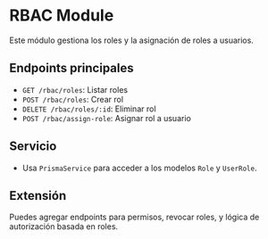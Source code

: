 # RBAC Module

Este módulo gestiona los roles y la asignación de roles a usuarios.

## Endpoints principales
- `GET /rbac/roles`: Listar roles
- `POST /rbac/roles`: Crear rol
- `DELETE /rbac/roles/:id`: Eliminar rol
- `POST /rbac/assign-role`: Asignar rol a usuario

## Servicio
- Usa `PrismaService` para acceder a los modelos `Role` y `UserRole`.

## Extensión
Puedes agregar endpoints para permisos, revocar roles, y lógica de autorización basada en roles.
